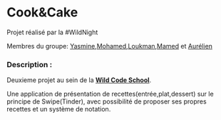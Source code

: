 # Cook&Cake
Projet réalisé par la #WildNight  

Membres du groupe: [Yasmine](https://github.com/mineyas),[Mohamed](https://github.com/Mohamed-Lababidi),[Loukman](https://github.com/Louk92),[Mamed](https://github.com/Mamednoor) et [Aurélien](https://github.com/Phila10)  


### Description :  

Deuxieme projet au sein de la [**Wild Code School**](https://www.wildcodeschool.com/fr-FR).  

Une application de présentation de recettes(entrée,plat,dessert) sur le principe de Swipe(Tinder), avec possibilité de proposer ses propres recettes et un système de notation.

